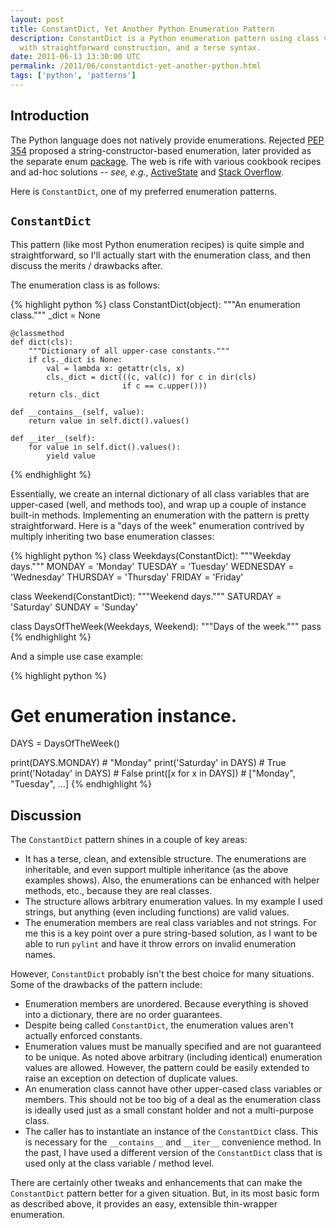```yaml
---
layout: post
title: ConstantDict, Yet Another Python Enumeration Pattern
description: ConstantDict is a Python enumeration pattern using class variables
  with straightforward construction, and a terse syntax.
date: 2011-06-13 13:30:00 UTC
permalink: /2011/06/constantdict-yet-another-python.html
tags: ['python', 'patterns']
---
```


## Introduction

The Python language does not natively provide enumerations. Rejected [PEP
354][1] proposed a string-constructor-based enumeration, later provided as the
separate enum [package][2]. The web is rife with various cookbook recipes and
ad-hoc solutions -- *see, e.g.*, [ActiveState][3] and [Stack Overflow][4].

Here is ``ConstantDict``, one of my preferred enumeration patterns.

## ``ConstantDict``

This pattern (like most Python enumeration recipes) is quite simple and
straightforward, so I'll actually start with the enumeration class, and then
discuss the merits / drawbacks after.

The enumeration class is as follows:

{% highlight python %}
class ConstantDict(object):
    """An enumeration class."""
    _dict = None

    @classmethod
    def dict(cls):
        """Dictionary of all upper-case constants."""
        if cls._dict is None:
            val = lambda x: getattr(cls, x)
            cls._dict = dict(((c, val(c)) for c in dir(cls)
                             if c == c.upper()))
        return cls._dict

    def __contains__(self, value):
        return value in self.dict().values()

    def __iter__(self):
        for value in self.dict().values():
            yield value
{% endhighlight %}

<!-- more start -->

Essentially, we create an internal dictionary of all class variables that are
upper-cased (well, and methods too), and wrap up a couple of instance built-in
methods. Implementing an enumeration with the pattern is pretty
straightforward. Here is a "days of the week" enumeration contrived by
multiply inheriting two base enumeration classes:

{% highlight python %}
class Weekdays(ConstantDict):
    """Weekday days."""
    MONDAY = 'Monday'
    TUESDAY = 'Tuesday'
    WEDNESDAY = 'Wednesday'
    THURSDAY = 'Thursday'
    FRIDAY = 'Friday'

class Weekend(ConstantDict):
    """Weekend days."""
    SATURDAY = 'Saturday'
    SUNDAY = 'Sunday'

class DaysOfTheWeek(Weekdays, Weekend):
    """Days of the week."""
    pass
{% endhighlight %}

And a simple use case example:

{% highlight python %}
# Get enumeration instance.
DAYS = DaysOfTheWeek()

print(DAYS.MONDAY)        # "Monday"
print('Saturday' in DAYS) # True
print('Notaday' in DAYS)  # False
print([x for x in DAYS])  # ["Monday", "Tuesday", ...]
{% endhighlight %}

## Discussion

The ``ConstantDict`` pattern shines in a couple of key areas:

* It has a terse, clean, and extensible structure. The enumerations are
  inheritable, and even support multiple inheritance (as the above examples
  shows). Also, the enumerations can be enhanced with helper methods, etc.,
  because they are real classes.
* The structure allows arbitrary enumeration values. In my example I used
  strings, but anything (even including functions) are valid values.
* The enumeration members are real class variables and not strings. For me this
  is a key point over a pure string-based solution, as I want to be able to run
  ``pylint`` and have it throw errors on invalid enumeration names.

However, ``ConstantDict`` probably isn't the best choice for many situations.
Some of the drawbacks of the pattern include:

* Enumeration members are unordered. Because everything is shoved into a
  dictionary, there are no order guarantees.
* Despite being called ``ConstantDict``, the enumeration values aren't actually
  enforced constants.
* Enumeration values must be manually specified and are not guaranteed to be
  unique. As noted above arbitrary (including identical) enumeration values are
  allowed. However, the pattern could be easily extended to raise an exception
  on detection of duplicate values.
* An enumeration class cannot have other upper-cased class variables or members.
  This should not be too big of a deal as the enumeration class is ideally used
  just as a small constant holder and not a multi-purpose class.
* The caller has to instantiate an instance of the ``ConstantDict`` class.
  This is necessary for the ``__contains__`` and ``__iter__`` convenience
  method. In the past, I have used a different version of the ``ConstantDict``
  class that is used only at the class variable / method level.

There are certainly other tweaks and enhancements that can make the
``ConstantDict`` pattern better for a given situation.  But, in its most basic
form as described above, it provides an easy, extensible thin-wrapper
enumeration.

[1]: http://www.python.org/dev/peps/pep-0354/
[2]: http://pypi.python.org/pypi/enum/
[3]: http://code.activestate.com/recipes/413486/
[4]: http://stackoverflow.com/questions/36932/whats-the-best-way-to-implement-an-enum-in-python

<!-- more end -->